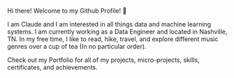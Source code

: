 Hi there! Welcome to my Github Profile! 👋

I am Claude and I am interested in all things data and machine learning systems. I am currently working as a Data Engineer and located in Nashville, TN. In my free time, I like to read, hike, travel, and explore different music genres over a cup of tea (In no particular order).

Check out my Portfolio for all of my projects, micro-projects, skills, certificates, and achievements.
